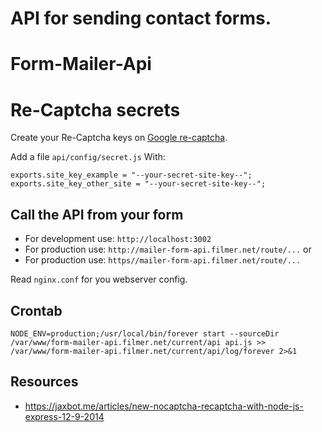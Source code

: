 # API for sending contact forms.
# Form-Mailer-Api

# Re-Captcha secrets

Create your Re-Captcha keys on [Google re-captcha](https://www.google.com/recaptcha/).

Add a file `api/config/secret.js` With:

    exports.site_key_example = "--your-secret-site-key--";
    exports.site_key_other_site = "--your-secret-site-key--";

## Call the API from your form

- For development use: `http://localhost:3002`
- For production use: `http://mailer-form-api.filmer.net/route/...` or
- For production use: `https//mailer-form-api.filmer.net/route/...`

Read `nginx.conf` for you webserver config.

## Crontab

    NODE_ENV=production;/usr/local/bin/forever start --sourceDir /var/www/form-mailer-api.filmer.net/current/api api.js >> /var/www/form-mailer-api.filmer.net/current/api/log/forever 2>&1

## Resources

- https://jaxbot.me/articles/new-nocaptcha-recaptcha-with-node-js-express-12-9-2014
